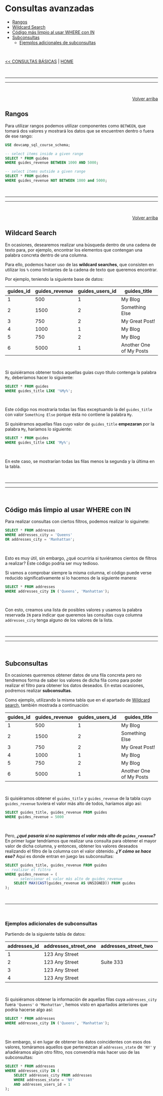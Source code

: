 # Consultas avanzadas

<div id='index'></div>

*   [Rangos](#rangos)
*   [Wildcard Search](#wildcard-search)
*   [Código más limpio al usar WHERE con IN](#código-más-limpio-al-usar-where-con-in)
*   [Subconsultas](#subconsultas)
    *   [Ejemplos adicionales de subconsultas](#ejemplos-adicionales-de-subconsultas)

<br/>

[<< CONSULTAS BÁSICAS](./02_basic_queries.md#sql-queries) | [HOME](../../../README.md#devcamp)

<br/><hr/><hr/><br/>

<div align='right'><a href='#index'>Volver arriba</a></div>

## Rangos

Para utilizar rangos podemos utilizar componentes como `BETWEEN`, que tomará dos valores y mostrará los datos que se encuentren dentro o fuera de ese rango:

```sql
USE devcamp_sql_course_schema;

-- select items inside a given range
SELECT * FROM guides
WHERE guides_revenue BETWEEN 1000 AND 5000;

-- select items outside a given range
SELECT * FROM guides
WHERE guides_revenue NOT BETWEEN 1000 and 5000;
```

<br/><hr/><hr/><br/>

<div align='right'><a href='#index'>Volver arriba</a></div>

## Wildcard Search

En ocasiones, desearemos realizar una búsqueda dentro de una cadena de texto para, por ejemplo, encontrar los elementos que contengan una palabra concreta dentro de una columna.

Para ello, podemos hacer uso de las **wildcard searches**, que consisten en utilizar los `%` como limitantes de la cadena de texto que queremos encontrar.

Por ejemplo, teniendo la siguiente base de datos:

| guides_id | guides_revenue | guides_users_id | guides_title            |
| --------- | -------------- | --------------- | ----------------------- |
| 1         | 500            | 1               | My Blog                 |
| 2         | 1500           | 2               | Something Else          |
| 3         | 750            | 2               | My Great Post!          |
| 4         | 1000           | 1               | My Blog                 |
| 5         | 750            | 2               | My Blog                 |
| 6         | 5000           | 1               | Another One of My Posts |

<br/>

Si quisiéramos obtener todos aquellas guías cuyo título contenga la palabra `My`, deberíamos hacer lo siguiente:

```sql
SELECT * FROM guides
WHERE guides_title LIKE '%My%';
```

<br/>

Este código nos mostraría todas las filas exceptuando la del `guides_title` con valor `Something Else` porque ésta no contiene la palabra `My`.

Si quisiéramos aquellas filas cuyo valor de `guides_title` **empezaran** por la palabra `My`, haríamos lo siguiente:

```sql
SELECT * FROM guides
WHERE guides_title LIKE 'My%';
```

<br/>

En este caso, se mostrarían todas las filas menos la segunda y la última en la tabla.

<br/><hr/><hr/><br/>

## Código más limpio al usar WHERE con IN

Para realizar consultas con ciertos filtros, podemos realizar lo siguinete:

```sql
SELECT * FROM addresses
WHERE addresses_city = 'Queens'
OR addresses_city = 'Manhattan';
```

<br/>

Esto es muy útil, sin embargo, ¿qué ocurriría si tuviéramos cientos de filtros a realizar? Este código podría ser muy tedioso.

Si vamos a comprobar siempre la misma columna, el código puede verse reducido significativamente si lo hacemos de la siguiente manera:

```sql
SELECT * FROM addresses
WHERE addresses_city IN ('Queens', 'Manhattan');
```

<br/>

Con esto, creamos una lista de posibles valores y usamos la palabra reservada `IN` para indicar que queremos las consultas cuya columna `addresses_city` tenga alguno de los valores de la lista.

<br/><hr/><hr/><br/>

## Subconsultas

En ocasiones querremos obtener datos de una fila concreta pero no tendremos forma de saber los valores de dicha fila como para poder realizar el filtro para obtener los datos deseados. En estas ocasiones, podremos realizar **subconsultas**.

Como ejemplo, utilizando la misma tabla que en el apartado de [Wildcard search](#wildcard-search), también mostrada a continuación:

| guides_id | guides_revenue | guides_users_id | guides_title            |
| --------- | -------------- | --------------- | ----------------------- |
| 1         | 500            | 1               | My Blog                 |
| 2         | 1500           | 2               | Something Else          |
| 3         | 750            | 2               | My Great Post!          |
| 4         | 1000           | 1               | My Blog                 |
| 5         | 750            | 2               | My Blog                 |
| 6         | 5000           | 1               | Another One of My Posts |

<br/>

Si quisiéramos obtener el `guides_title` y `guides_revenue` de la tabla cuyo `guides_revenue` tuviera el valor más alto de todos, haríamos algo asi:

```sql
SELECT guides_title, guides_revenue FROM guides
WHERE guides_revenue = 5000
```

<br/>

Pero, ***¿qué pasaría si no supieramos el valor más alto de `guides_revenue`?*** En primer lugar tendríamos que realizar una consulta para obtener el mayor valor de dicha columna, y entonces, obtener los valores deseados realizando el filtro de la columna con el valor obtenido. ***¿Y cómo se hace eso?*** Aquí es donde entran en juego las subconsultas:

```sql
SELECT guides_title, guides_revenue FROM guides
-- realizar el filtro
WHERE guides_revenue = (
  	-- seleccionar el valor más alto de guides_revenue
	SELECT MAX(CAST(guides_revenue AS UNSIGNED)) FROM guides
);
```

<br/><hr/><br/>

### Ejemplos adicionales de subconsultas

Partiendo de la siguiente tabla de datos:

| addresses_id | addresses_street_one | addresses_street_two | addresses_city | addresses_state | addresses_postal_code | addresses_users_id |
| ------------ | -------------------- | -------------------- | -------------- | --------------- | --------------------- | ------------------ |
| 1            | 123 Any Street       |                      | Manhattan      | NY              | 53853                 | 1                  |
| 2            | 123 Any Street       | Suite 333            | Phoenix        | AZ              | 84632                 | 1                  |
| 3            | 123 Any Street       |                      | Manhattan      | NY              | 53853                 | 2                  |
| 4            | 123 Any Street       |                      | Queens         | NY              | 53853                 | 3                  |

<br/>

Si quisiéramos obtener la información de aquellas filas cuya `addresses_city` fuera `'Queens'` o `'Manhattan'`, hemos visto en apartados anteriores que podría hacerse algo así:

```sql
SELECT * FROM addresses
WHERE addresses_city IN ('Queens', 'Manhattan');
```

<br/>

Sin embargo, si en lugar de obtener los datos coincidentes con esos dos valores, tomáramos aquellos que pertenezcan al `addresses_state` de `'NY'` y añadiéramos algún otro filtro, nos convendría más hacer uso de las subconsultas:

```sql
SELECT * FROM addresses
WHERE addresses_city IN (
	SELECT addresses_city FROM addresses
  	WHERE addresses_state = 'NY'
  	AND addresses_users_id = 1
);
```

